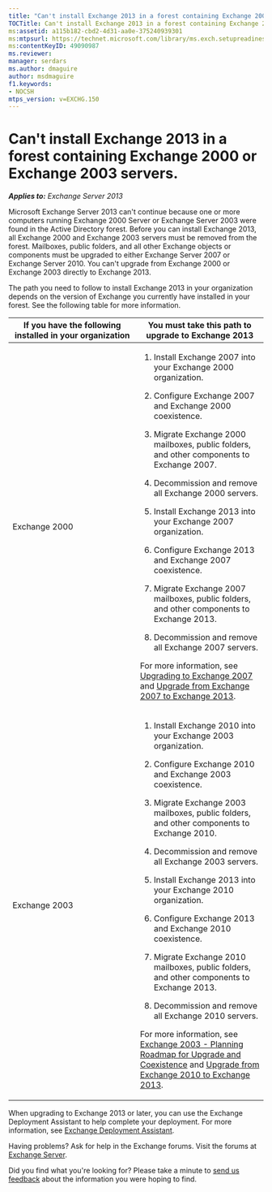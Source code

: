 ```yaml
---
title: "Can't install Exchange 2013 in a forest containing Exchange 2000 or Exchange 2003 servers"
TOCTitle: Can't install Exchange 2013 in a forest containing Exchange 2000 or Exchange 2003 servers.
ms:assetid: a115b182-cbd2-4d31-aa0e-375240939301
ms:mtpsurl: https://technet.microsoft.com/library/ms.exch.setupreadiness.exchange2000or2003presentinorg(v=EXCHG.150)
ms:contentKeyID: 49090987
ms.reviewer: 
manager: serdars
ms.author: dmaguire
author: msdmaguire
f1.keywords:
- NOCSH
mtps_version: v=EXCHG.150
---
```


# Can't install Exchange 2013 in a forest containing Exchange 2000 or Exchange 2003 servers.

_**Applies to:** Exchange Server 2013_

Microsoft Exchange Server 2013 can't continue because one or more computers running Exchange 2000 Server or Exchange Server 2003 were found in the Active Directory forest. Before you can install Exchange 2013, all Exchange 2000 and Exchange 2003 servers must be removed from the forest. Mailboxes, public folders, and all other Exchange objects or components must be upgraded to either Exchange Server 2007 or Exchange Server 2010. You can't upgrade from Exchange 2000 or Exchange 2003 directly to Exchange 2013.

The path you need to follow to install Exchange 2013 in your organization depends on the version of Exchange you currently have installed in your forest. See the following table for more information.

<table>
<colgroup>
<col style="width: 50%" />
<col style="width: 50%" />
</colgroup>
<thead>
<tr class="header">
<th>If you have the following installed in your organization</th>
<th>You must take this path to upgrade to Exchange 2013</th>
</tr>
</thead>
<tbody>
<tr class="odd">
<td><p>Exchange 2000</p></td>
<td><ol>
<li><p>Install Exchange 2007 into your Exchange 2000 organization.</p></li>
<li><p>Configure Exchange 2007 and Exchange 2000 coexistence.</p></li>
<li><p>Migrate Exchange 2000 mailboxes, public folders, and other components to Exchange 2007.</p></li>
<li><p>Decommission and remove all Exchange 2000 servers.</p></li>
<li><p>Install Exchange 2013 into your Exchange 2007 organization.</p></li>
<li><p>Configure Exchange 2013 and Exchange 2007 coexistence.</p></li>
<li><p>Migrate Exchange 2007 mailboxes, public folders, and other components to Exchange 2013.</p></li>
<li><p>Decommission and remove all Exchange 2007 servers.</p></li>
</ol>
<p>For more information, see <a href="/previous-versions/office/exchange-server-2007/bb124008(v=exchg.80)">Upgrading to Exchange 2007</a> and <a href="upgrade-from-exchange-2007-to-exchange-2013-exchange-2013-help.md">Upgrade from Exchange 2007 to Exchange 2013</a>.</p></td>
</tr>
<tr class="even">
<td><p>Exchange 2003</p></td>
<td><ol>
<li><p>Install Exchange 2010 into your Exchange 2003 organization.</p></li>
<li><p>Configure Exchange 2010 and Exchange 2003 coexistence.</p></li>
<li><p>Migrate Exchange 2003 mailboxes, public folders, and other components to Exchange 2010.</p></li>
<li><p>Decommission and remove all Exchange 2003 servers.</p></li>
<li><p>Install Exchange 2013 into your Exchange 2010 organization.</p></li>
<li><p>Configure Exchange 2013 and Exchange 2010 coexistence.</p></li>
<li><p>Migrate Exchange 2010 mailboxes, public folders, and other components to Exchange 2013.</p></li>
<li><p>Decommission and remove all Exchange 2010 servers.</p></li>
</ol>
<p>For more information, see <a href="/previous-versions/office/exchange-server-2010/aa998186(v=exchg.141)">Exchange 2003 - Planning Roadmap for Upgrade and Coexistence</a> and <a href="upgrade-from-exchange-2010-to-exchange-2013-exchange-2013-help.md">Upgrade from Exchange 2010 to Exchange 2013</a>.</p></td>
</tr>
</tbody>
</table>

When upgrading to Exchange 2013 or later, you can use the Exchange Deployment Assistant to help complete your deployment. For more information, see [Exchange Deployment Assistant](https://assistants.microsoft.com/).

Having problems? Ask for help in the Exchange forums. Visit the forums at [Exchange Server](https://social.technet.microsoft.com/forums/office/home?category=exchangeserver).

Did you find what you're looking for? Please take a minute to [send us feedback](mailto:exsetuphelpfeedback@microsoft.com?subject=exchange%202013%20setup%20help%20feedback) about the information you were hoping to find.
